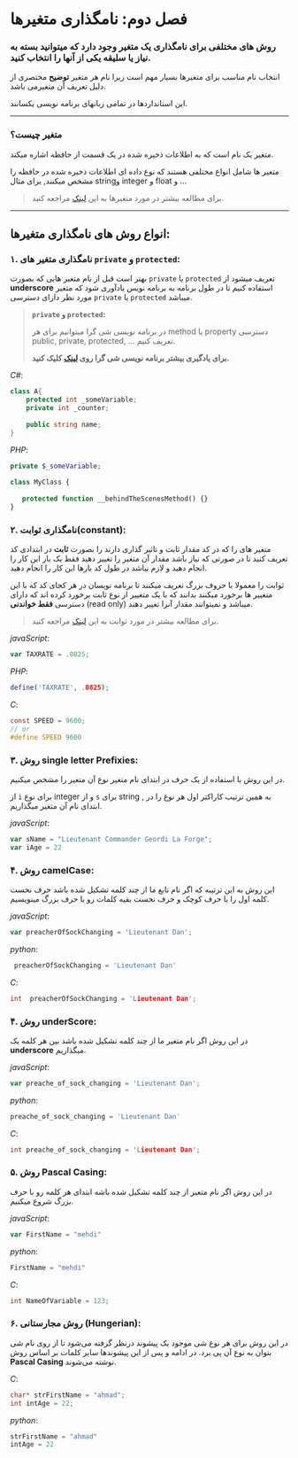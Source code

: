 # فصل دوم: نامگذاری متغیرها

### روش های مختلفی برای نامگذاری یک متغیر وجود دارد که میتوانید بسته به نیاز یا سلیقه یکی از آنها را انتخاب کنید.

انتخاب نام مناسب برای متغیرها بسیار مهم است زیرا نام هر متغیر **توضیح** مختصری از دلیل تعریف آن متغیرمی باشد.

این استانداردها در تمامی زبانهای برنامه نویسی یکسانند.

---------------------

### متغیر چیست؟

متغیر یک نام است که به اطلاعات ذخیره شده در یک قسمت از حافظه اشاره میکند.

متغیر ها شامل انواع مختلفی هستند که نوع داده ای اطلاعات ذخیره شده در حافظه را مشخص میکنند, برای مثال stringو integer و float و ...

> برای مطالعه بیشتر در مورد متغیرها به این [لینک](https://www.tutorialspoint.com/computer_programming/computer_programming_variables.htm) مراجعه کنید.

--------------------

## انواع روش های نامگذاری متغیرها:

### ۱. نامگذاری متغیر های `private` و `protected`:

بهتر است قبل از نام متغیر هایی که بصورت `private` یا `protected` تعریف میشود از **underscore** استفاده کنیم تا در طول برنامه به برنامه نویس یادآوری شود که متغیر مورد نظر دارای دسترسی `private` یا `protected`  میباشد.

> **`private` و `protected`:**
>
> در برنامه نویسی شی گرا میتوانیم برای هر method یا property دسترسی public, private, protected, ... تعریف کنیم.
>
> **برای یادگیری بیشتر برنامه نویسی شی گرا روی [لینک](https://en.wikipedia.org/wiki/Object-oriented_programming) کلیک کنید.**

*C#*:

```c#
class A{
    protected int _someVariable;
    private int _counter;
    
    public string name;
}
```



*PHP*:

```php
private $_someVariable;
 
class MyClass {
    
   protected function __behindTheScenesMethod() {}
}
```



### ۲. نامگذاری ثوابت(constant):

متغیر های را که در کد مقدار ثابت و تاثیر گذاری دارند را بصورت **ثابت** در ابتدادی کد تعریف کنید تا در صورتی که نیاز باشد مقدار آن متغیر را تغییر دهید فقط یک بار این کار را انجام دهید و لازم نباشد در طول کد بارها این کار را انجام دهید.

ثوابت را معمولا با حروف بزرگ تعریف میکنند تا برنامه نویسان در هر کجای کد که با این متغییر ها برخورد میکنند بدانند که با یک متغییر از نوع ثابت برخورد کرده اند که دارای دسترسی **فقط خواندنی** (read only) میباشد و نمیتوانند مقدار آنرا تغییر دهند.

> برای مطالعه بیشتر در مورد ثوابت به این [لینک](https://www.geeksforgeeks.org/constants-in-c/) مراجعه کنید.

*javaScript*:

```javascript
var TAXRATE = .0825;
```



*PHP*:

```php
define('TAXRATE', .0825);
```



*C*:

```c
const SPEED = 9600;
// or
#define SPEED 9600
```



### ۳. روش single letter Prefixies:

در این روش با استفاده از یک حرف در ابتدای نام متغیر نوع آن متغیر را مشخص میکنیم.

از `i` برای نوع integer و از `s` برای string , به همین ترتیب کاراکتر اول هر نوع را در ابتدای نام آن متغیر میگذاریم.

*javaScript*:

```javascript
var sName = "Lieutenant Commander Geordi La Forge";
var iAge = 22
```



### ۴. روش camelCase:

این روش به این ترتیبه که اگر نام تابع ما از چند کلمه تشکیل شده باشد حرف نخست کلمه اول را با حرف کوچک و حرف  نخست بقیه کلمات رو با حرف بزرگ مینویسیم.

*javaScript*:

```javascript
var preacherOfSockChanging = 'Lieutenant Dan';
```



*python*:

```python
 preacherOfSockChanging = 'Lieutenant Dan'
```



*C*:

```c
int  preacherOfSockChanging = 'Lieutenant Dan';
```



### ۴.  روش underScore:

در این روش اگر نام متغیر ما از چند کلمه تشکیل شده باشد بین هر کلمه یک **underscore** میگذاریم.

*javaScript*:

```javascript
var preache_of_sock_changing = 'Lieutenant Dan';
```



*python*:

```python
preache_of_sock_changing = 'Lieutenant Dan'
```



*C*:

```c
int preache_of_sock_changing = 'Lieutenant Dan';
```



### ۵. روش  **Pascal Casing**:

در این روش اگر نام متعیر از چند کلمه تشکیل شده باشه ابتدای هر کلمه رو با حرف بزرگ شروع میکنیم.

*javaScript*:

```javascript
var FirstName = "mehdi"
```



*python*:

```python
FirstName = "mehdi"
```



*C*:

```c
int NameOfVariable = 123;
```



### ۶. روش مجارستانی (Hungerian):

در این روش برای هر نوع شی موجود یک پیشوند درنظر گرفته می‌شود تا از روی  نام شی بتوان به نوع آن پی برد. در ادامه و پس از این پیشوندها سایر کلمات  بر اساس روش **Pascal Casing** نوشته می‌شوند.

*C*:

```c
char* strFirstName = "ahmad";
int intAge = 22;
```



*python*:

```python
strFirstName = "ahmad"
intAge = 22
```

